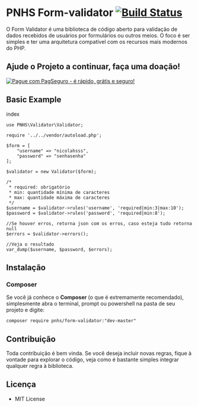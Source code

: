 
# PNHS Form-validator [![Build Status](https://travis-ci.org/nicolahsss/form-validator.png)](https://travis-ci.org/nicolahsss/form-validator)



O Form Validator é uma biblioteca de código aberto para validação de dados recebidos de usuários por formulários ou outros meios. O foco é ser simples e ter uma arquitetura compatível com os recursos mais modernos do PHP.

## Ajude o Projeto a continuar, faça uma doação!


[![Pague com PagSeguro - é rápido, grátis e seguro!](https://stc.pagseguro.uol.com.br/public/img/botoes/doacoes/209x48-doar-assina.gif)](https://pag.ae/7VUx6v4sL)

## Basic Example
index
```
use PNHS\Validator\Validator;

require '../../vendor/autoload.php';

$form = [
    "username" => "nicolahsss",
    "password" => "senhasenha"
];

$validator = new Validator($form);

/*
 * required: obrigatório
 * min: quantidade mínima de caracteres
 * max: quantidade máxima de caracteres
 */
$username = $validator->rules('username', 'required|min:3|max:10');
$password = $validator->rules('password', 'required|min:8');

//Se houver erros, retorna json com os erros, caso esteja tudo retorna null
$errors = $validator->errors();

//Veja o resultado
var_dump($username, $password, $errors);
```
## Instalação
### Composer
Se você já conhece o **Composer** (o que é extremamente recomendado), simplesmente abra o terminal, prompt ou powershell na pasta de seu projeto e digite:
```
composer require pnhs/form-validator:"dev-master"
```

## Contribuição

Toda contribuição é bem vinda. Se você deseja incluir novas regras, fique à vontade para explorar o código, veja como é bastante simples integrar qualquer regra à biblioteca.

## Licença

* MIT License
